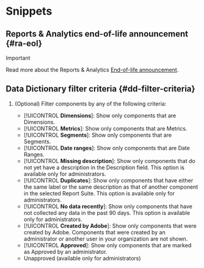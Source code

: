 # Snippets

## Reports & Analytics end-of-life announcement {#ra-eol}

>[!IMPORTANT]
>
>Read more about the Reports & Analytics [End-of-life announcement](https://express.adobe.com/page/6WnF8JK6IRDhf/).

## Data Dictionary filter criteria {#dd-filter-criteria}

1. (Optional) Filter components by any of the following criteria:

   * [!UICONTROL **Dimensions**]: Show only components that are Dimensions.
   * [!UICONTROL **Metrics**]: Show only components that are Metrics.
   * [!UICONTROL **Segments**]: Show only components that are Segments. <!--this is Filters in CJA-->
   * [!UICONTROL **Date ranges**]: Show only components that are Date Ranges.
   * [!UICONTROL **Missing description**]: Show only components that do not yet have a description in the Description field. This option is available only for administrators.
   * [!UICONTROL **Duplicates**]: Show only components that have either the same label or the same description as that of another component in the selected Report Suite. This option is available only for administrators.
   * [!UICONTROL **No data recently**]: Show only components that have not collected any data in the past 90 days. This option is available only for administrators. 
   * [!UICONTROL **Created by Adobe**]: Show only components that were created by Adobe. Components that were created by an administrator or another user in your organization are not shown.   
   * [!UICONTROL **Approved**]: Show only components that are marked as Approved by an administrator.
   * Unapproved (available only for administrators) <!--this is in the requirements doc, but I don't see this in the UI--> 